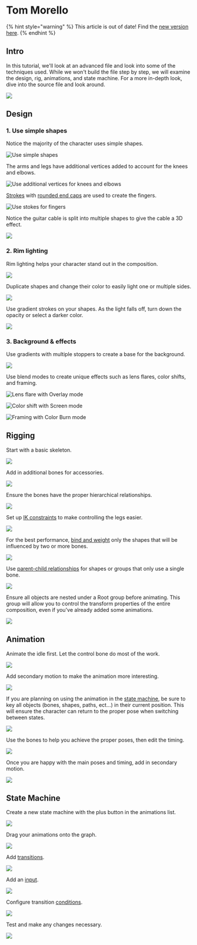 # Tom Morello

{% hint style="warning" %}
This article is out of date! Find the [new version here](https://rive.app/community/doc/tom-morello/dockjeb3tgza).
{% endhint %}

## Intro

In this tutorial, we'll look at an advanced file and look into some of the techniques used. While we won't build the file step by step, we will examine the design, rig, animations, and state machine. For a more in-depth look, dive into the source file and look around.

![](../.gitbook/assets/2021-08-12-12.56.13.gif)

## Design

### 1. Use simple shapes

Notice the majority of the character uses simple shapes.

![Use simple shapes](<../.gitbook/assets/2021-08-12-13.15.25 (1) (1).gif>)

The arms and legs have additional vertices added to account for the knees and elbows.

![Use additional vertices for knees and elbows](../.gitbook/assets/2021-08-12-13.18.26.gif)



[Strokes](../editor/fundamentals/fill-and-stroke/#stroke) with [rounded end caps](../editor/fundamentals/fill-and-stroke/#cap) are used to create the fingers.

![Use stokes for fingers](../.gitbook/assets/2021-08-12-13.24.07.gif)

Notice the guitar cable is split into multiple shapes to give the cable a 3D effect.

![](../.gitbook/assets/2021-08-12-13.36.30.gif)



### 2. Rim lighting

Rim lighting helps your character stand out in the composition.

![](../.gitbook/assets/screen-shot-2021-08-12-at-2.14.48-pm.png)

Duplicate shapes and change their color to easily light one or multiple sides.

![](../.gitbook/assets/2021-08-12-15.05.23.gif)

Use gradient strokes on your shapes. As the light falls off, turn down the opacity or select a darker color.

![](../.gitbook/assets/2021-08-12-15.16.37.gif)

### 3. Background & effects

Use gradients with multiple stoppers to create a base for the background.

![](../.gitbook/assets/2021-08-12-15.26.52.gif)

Use blend modes to create unique effects such as lens flares, color shifts, and framing.

![Lens flare with Overlay mode](<../.gitbook/assets/2021-08-12-15.36.35 (1).gif>)

![Color shift with Screen mode](../.gitbook/assets/2021-08-12-15.39.08.gif)

![Framing with Color Burn mode](../.gitbook/assets/2021-08-12-15.46.27.gif)

## Rigging

Start with a basic skeleton.

![](../.gitbook/assets/2021-08-16-09.32.59.gif)

Add in additional bones for accessories.

![](../.gitbook/assets/2021-08-16-09.52.06.gif)

Ensure the bones have the proper hierarchical relationships.

![](<../.gitbook/assets/2021-08-16-12.41.45 (1).gif>)

Set up [IK constraints](../editor/constraints/ik-constraint.md) to make controlling the legs easier.

![](../.gitbook/assets/2021-08-16-12.51.42.gif)

For the best performance, [bind and weight](../editor/manipulating-shapes/bones/#2-binding) only the shapes that will be influenced by two or more bones.&#x20;

![](../.gitbook/assets/2021-08-16-13.09.57.gif)

Use [parent-child relationships](../editor/manipulating-shapes/bones/#1-hierarchical-relationships) for shapes or groups that only use a single bone.

![](<../.gitbook/assets/2021-08-16-13.14.20 (1) (1).gif>)

Ensure all objects are nested under a Root group before animating. This group will allow you to control the transform properties of the entire composition, even if you've already added some animations.

![](<../.gitbook/assets/2021-08-16-13.20.51 (1) (1).gif>)



## Animation

Animate the idle first. Let the control bone do most of the work.

![](../.gitbook/assets/2021-08-16-13.45.18.gif)

Add secondary motion to make the animation more interesting.

![](<../.gitbook/assets/2021-08-16-13.45.55 (1).gif>)

If you are planning on using the animation in the [state machine](../editor/state-machine/), be sure to key all objects (bones, shapes, paths, ect...) in their current position. This will ensure the character can return to the proper pose when switching between states.

![](<../.gitbook/assets/2021-08-16-13.57.27 (1).gif>)

Use the bones to help you achieve the proper poses, then edit the timing.

![](<../.gitbook/assets/2021-08-16-14.20.15 (1) (1).gif>)

Once you are happy with the main poses and timing, add in secondary motion.

![](../.gitbook/assets/2021-08-16-14.38.23.gif)

## State Machine

Create a new state machine with the plus button in the animations list.

![](../.gitbook/assets/2021-08-16-14.51.22.gif)

Drag your animations onto the graph.

![](../.gitbook/assets/2021-08-16-15.00.10.gif)

Add [transitions](../editor/state-machine/#create-transitions).

![](../.gitbook/assets/2021-08-16-15.05.09.gif)

Add an [input](../editor/state-machine/#inputs).

![](../.gitbook/assets/2021-08-16-15.07.50.gif)

Configure transition [conditions](../editor/state-machine/#conditions).

![](<../.gitbook/assets/2021-08-16-15.10.19 (1).gif>)

Test and make any changes necessary.

![](../.gitbook/assets/2021-08-16-15.11.20.gif)









